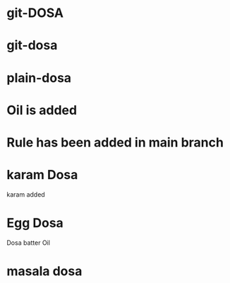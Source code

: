 # git-DOSA
# git-dosa
# plain-dosa
# Oil is added
# Rule has been added in main branch 
# karam Dosa 
  karam added
# Egg Dosa
  Dosa batter
  Oil
# masala dosa